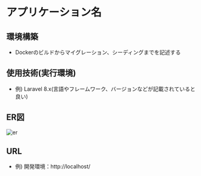 # アプリケーション名

## 環境構築
- Dockerのビルドからマイグレーション、シーディングまでを記述する

## 使用技術(実行環境)
- 例) Laravel 8.x(言語やフレームワーク、バージョンなどが記載されていると良い)

## ER図
![er](https://github.com/Naganuma-Mai/test/assets/154653570/a1ff9b67-5965-4537-b945-9d348144475e)

## URL
- 例) 開発環境：http://localhost/
